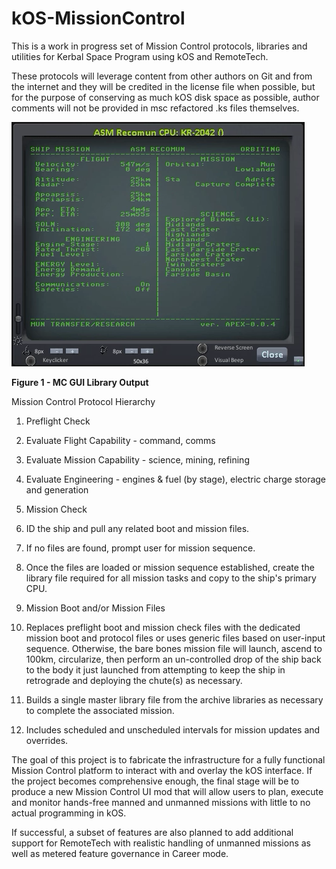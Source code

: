 # kOS-MissionControl
This is a work in progress set of Mission Control protocols, 
libraries and utilities for Kerbal Space Program using kOS 
and RemoteTech.

These protocols will leverage content from other authors on 
Git and from the internet and they will be credited in the 
license file when possible, but for the purpose of conserving 
as much kOS disk space as possible, author comments will not 
be provided in msc refactored .ks files themselves.

![kOS-MissionControl](KSP-kOS-MissionControl.png)

**Figure 1 - MC GUI Library Output**

Mission Control Protocol Hierarchy

1. Preflight Check
  1. Evaluate Flight Capability - command, comms
  2. Evaluate Mission Capability - science, mining, refining
  3. Evaluate Engineering - engines & fuel (by stage), electric charge 
        storage and generation

2. Mission Check
  1. ID the ship and pull any related boot and mission files.
  2. If no files are found, prompt user for mission sequence.
  3. Once the files are loaded or mission sequence established, 
      create the library file required for all mission tasks and 
      copy to the ship's primary CPU.
3. Mission Boot and/or Mission Files
  1. Replaces preflight boot and mission check files with the 
      dedicated mission boot and protocol files or uses generic 
      files based on user-input sequence. Otherwise, the bare 
      bones mission file will launch, ascend to 100km, circularize, 
      then perform an un-controlled drop of the ship back to the body 
      it just launched from attempting to keep the ship in retrograde 
      and deploying the chute(s) as necessary.
  2. Builds a single master library file from the archive libraries 
      as necessary to complete the associated mission.
  3. Includes scheduled and unscheduled intervals for mission updates
      and overrides.

The goal of this project is to fabricate the infrastructure 
for a fully functional Mission Control platform to interact 
with and overlay the kOS interface. If the project becomes 
comprehensive enough, the final stage will be to produce a 
new Mission Control UI mod that will allow users to plan, 
execute and monitor hands-free manned and unmanned 
missions with little to no actual programming in kOS.

If successful, a subset of features are also planned to add 
additional support for RemoteTech with realistic handling of 
unmanned missions as well as metered feature governance in 
Career mode.
